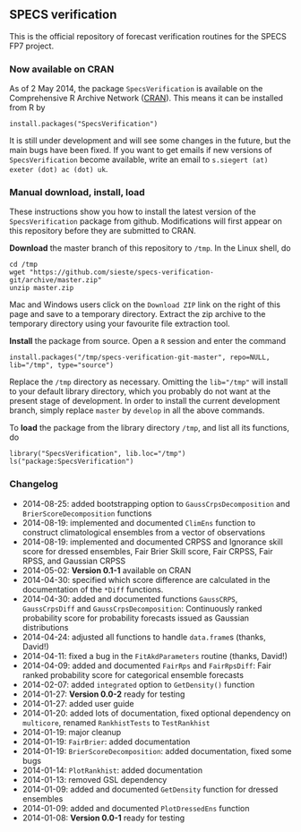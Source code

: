 ## SPECS verification

This is the official repository of forecast verification routines for the SPECS FP7 project.

### Now available on CRAN

As of 2 May 2014, the package `SpecsVerification` is available on the Comprehensive R Archive Network ([CRAN](http://cran.R-project.org)). This means it can be installed from R by

    install.packages("SpecsVerification")

It is still under development and will see some changes in the future, but the main bugs have been fixed. If you want to get emails if new versions of `SpecsVerification` become available, write an email to `s.siegert (at) exeter (dot) ac (dot) uk`.
    

### Manual download, install, load

These instructions show you how to install the latest version of the `SpecsVerification` package from github. Modifications will first appear on this repository before they are submitted to CRAN.

**Download** the master branch of this repository to `/tmp`. In the Linux shell, do

    cd /tmp
    wget "https://github.com/sieste/specs-verification-git/archive/master.zip"
    unzip master.zip

Mac and Windows users click on the `Download ZIP` link on the right of this page and save to a temporary directory. Extract the zip archive to the temporary directory using your favourite file extraction tool.

**Install** the package from source. Open a `R` session and enter the command

    install.packages("/tmp/specs-verification-git-master", repo=NULL, lib="/tmp", type="source")
    
Replace the `/tmp` directory as necessary. Omitting the `lib="/tmp"` will install to your default library directory, which you probably do not want at the present stage of development. In order to install the current development branch, simply replace `master` by `develop` in all the above commands.

To **load** the package from the library directory `/tmp`, and list all its functions, do

    library("SpecsVerification", lib.loc="/tmp")
    ls("package:SpecsVerification")


### Changelog


* 2014-08-25: added bootstrapping option to `GaussCrpsDecomposition` and `BrierScoreDecomposition` functions
* 2014-08-19: implemented and documented `ClimEns` function to construct climatological ensembles from a vector of observations
* 2014-08-19: implemented and documented CRPSS and Ignorance skill score for dressed ensembles, Fair Brier Skill score, Fair CRPSS, Fair RPSS, and Gaussian CRPSS
* 2014-05-02: **Version 0.1-1** available on CRAN
* 2014-04-30: specified which score difference are calculated in the documentation of the `*Diff` functions.
* 2014-04-30: added and documented functions `GaussCRPS`, `GaussCrpsDiff` and `GaussCrpsDecomposition`: Continuously ranked probability score for probability forecasts issued as Gaussian distributions
* 2014-04-24: adjusted all functions to handle `data.frame`s (thanks, David!)
* 2014-04-11: fixed a bug in the `FitAkdParameters` routine (thanks, David!)
* 2014-04-09: added and documented `FairRps` and `FairRpsDiff`: Fair ranked probability score for categorical ensemble forecasts
* 2014-02-07: added `integrated` option to `GetDensity()` function
* 2014-01-27: **Version 0.0-2** ready for testing
* 2014-01-27: added user guide
* 2014-01-20: added lots of documentation, fixed optional dependency on `multicore`, renamed `RankhistTests` to `TestRankhist`
* 2014-01-19: major cleanup
* 2014-01-19: `FairBrier`: added documentation
* 2014-01-19: `BrierScoreDecomposition`: added documentation, fixed some bugs
* 2014-01-14: `PlotRankhist`: added documentation
* 2014-01-13: removed GSL dependency 
* 2014-01-09: added and documented `GetDensity` function for dressed ensembles
* 2014-01-09: added and documented `PlotDressedEns` function
* 2014-01-08: **Version 0.0-1** ready for testing
